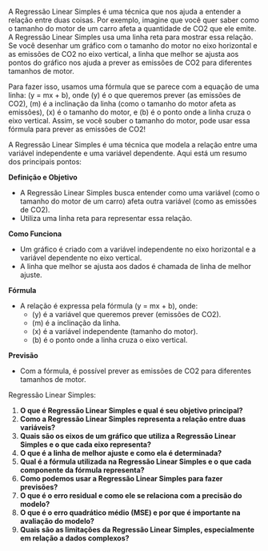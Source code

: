 
A Regressão Linear Simples é uma técnica que nos ajuda a entender a relação entre duas coisas. Por exemplo, imagine que você quer saber como o tamanho do motor de um carro afeta a quantidade de CO2 que ele emite. A Regressão Linear Simples usa uma linha reta para mostrar essa relação. Se você desenhar um gráfico com o tamanho do motor no eixo horizontal e as emissões de CO2 no eixo vertical, a linha que melhor se ajusta aos pontos do gráfico nos ajuda a prever as emissões de CO2 para diferentes tamanhos de motor.

Para fazer isso, usamos uma fórmula que se parece com a equação de uma linha: (y = mx + b), onde (y) é o que queremos prever (as emissões de CO2), (m) é a inclinação da linha (como o tamanho do motor afeta as emissões), (x) é o tamanho do motor, e (b) é o ponto onde a linha cruza o eixo vertical. Assim, se você souber o tamanho do motor, pode usar essa fórmula para prever as emissões de CO2!
 
 A Regressão Linear Simples é uma técnica que modela a relação entre uma variável independente e uma variável dependente. Aqui está um resumo dos principais pontos:

**Definição e Objetivo**

- A Regressão Linear Simples busca entender como uma variável (como o tamanho do motor de um carro) afeta outra variável (como as emissões de CO2).
- Utiliza uma linha reta para representar essa relação.

**Como Funciona**

- Um gráfico é criado com a variável independente no eixo horizontal e a variável dependente no eixo vertical.
- A linha que melhor se ajusta aos dados é chamada de linha de melhor ajuste.

**Fórmula**

- A relação é expressa pela fórmula (y = mx + b), onde:
    - (y) é a variável que queremos prever (emissões de CO2).
    - (m) é a inclinação da linha.
    - (x) é a variável independente (tamanho do motor).
    - (b) é o ponto onde a linha cruza o eixo vertical.

**Previsão**

- Com a fórmula, é possível prever as emissões de CO2 para diferentes tamanhos de motor.

Regressão Linear Simples:

1. **O que é Regressão Linear Simples e qual é seu objetivo principal?**
2. **Como a Regressão Linear Simples representa a relação entre duas variáveis?**
3. **Quais são os eixos de um gráfico que utiliza a Regressão Linear Simples e o que cada eixo representa?**
4. **O que é a linha de melhor ajuste e como ela é determinada?**
5. **Qual é a fórmula utilizada na Regressão Linear Simples e o que cada componente da fórmula representa?**
6. **Como podemos usar a Regressão Linear Simples para fazer previsões?**
7. **O que é o erro residual e como ele se relaciona com a precisão do modelo?**
8. **O que é o erro quadrático médio (MSE) e por que é importante na avaliação do modelo?**
9. **Quais são as limitações da Regressão Linear Simples, especialmente em relação a dados complexos?**
 